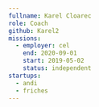 ```yaml
---
fullname: Karel Cloarec
role: Coach
github: Karel2
missions:
  - employer: cel
    end: 2020-09-01
    start: 2019-05-02
    status: independent
startups:
  - andi
  - friches
---
```


